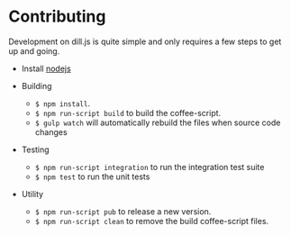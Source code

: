 Contributing
=====

Development on dill.js is quite simple and only requires a few steps to get up and going.

* Install [nodejs](http://nodejs.org)

* Building
  * `$ npm install`.
  * `$ npm run-script build` to build the coffee-script.
  * `$ gulp watch` will automatically rebuild the files when source code changes

* Testing
  * `$ npm run-script integration` to run the integration test suite
  * `$ npm test` to run the unit tests

* Utility
  * `$ npm run-script pub` to release a new version.
  * `$ npm run-script clean` to remove the build coffee-script files.
